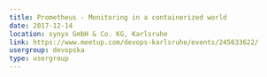 ```yaml
---
title: Prometheus - Monitoring in a containerized world
date: 2017-12-14
location: synyx GmbH & Co. KG, Karlsruhe
link: https://www.meetup.com/devops-karlsruhe/events/245633622/
usergroup: devopska
type: usergroup
---
```

